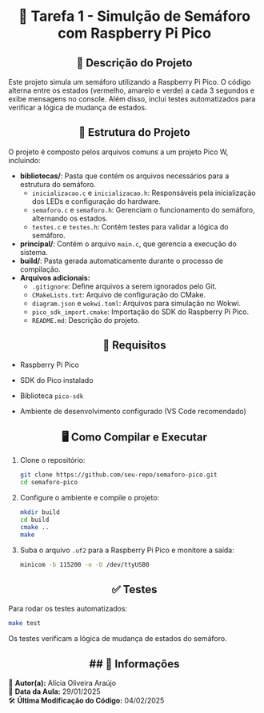 <h1 align="center">🚦 Tarefa 1 - Simulção de Semáforo com Raspberry Pi Pico</h1>

<h2 align="center">📝 Descrição do Projeto</h2>

Este projeto simula um semáforo utilizando a Raspberry Pi Pico. O código alterna entre os estados (vermelho, amarelo e verde) a cada 3 segundos e exibe mensagens no console. Além disso, inclui testes automatizados para verificar a lógica de mudança de estados.

<h2 align="center">📂 Estrutura do Projeto</h2>

O projeto é composto pelos arquivos comuns a um projeto Pico W, incluindo:

- **bibliotecas/**: Pasta que contém os arquivos necessários para a estrutura do semáforo.
  - `inicializacao.c` e `inicializacao.h`: Responsáveis pela inicialização dos LEDs e configuração do hardware.
  - `semaforo.c` e `semaforo.h`: Gerenciam o funcionamento do semáforo, alternando os estados.
  - `testes.c` e `testes.h`: Contém testes para validar a lógica do semáforo.
- **principal/**: Contém o arquivo `main.c`, que gerencia a execução do sistema.
- **build/**: Pasta gerada automaticamente durante o processo de compilação.
- **Arquivos adicionais:**
  - `.gitignore`: Define arquivos a serem ignorados pelo Git.
  - `CMakeLists.txt`: Arquivo de configuração do CMake.
  - `diagram.json` e `wokwi.toml`: Arquivos para simulação no Wokwi.
  - `pico_sdk_import.cmake`: Importação do SDK do Raspberry Pi Pico.
  - `README.md`: Descrição do projeto.

<h2 align="center">🔧 Requisitos</h2>

- Raspberry Pi Pico

- SDK do Pico instalado

- Biblioteca `pico-sdk`

- Ambiente de desenvolvimento configurado (VS Code recomendado)

<h2 align="center">🖥️ Como Compilar e Executar</h2>

1. Clone o repositório:
   ```sh
   git clone https://github.com/seu-repo/semaforo-pico.git
   cd semaforo-pico
   ```

2. Configure o ambiente e compile o projeto:
   ```sh
   mkdir build
   cd build
   cmake ..
   make
   ```

3. Suba o arquivo `.uf2` para a Raspberry Pi Pico e monitore a saída:
   ```sh
   minicom -b 115200 -o -D /dev/ttyUSB0
   ```

<h2 align="center">✅ Testes</h2>

Para rodar os testes automatizados:
```sh
make test
```
Os testes verificam a lógica de mudança de estados do semáforo.

<h2 align="center">## 📅 Informações</h2>

📌 **Autor(a):** Alícia Oliveira Araújo  
📅 **Data da Aula:** 29/01/2025  
🛠 **Última Modificação do Código:** 04/02/2025

